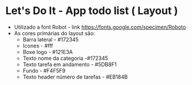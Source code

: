 # Let's Do It - App todo list ( Layout )

- Utilizado a font Robot - link https://fonts.google.com/specimen/Roboto
- As cores primárias do layout são:
  - Barra lateral - #172345
  - Icones - #fff
  - Boxe logo - #121E3A
  - Texto nome da categoria -#172345
  - Texto tarefa em andamento - #5DB8F1
  - Fundo - #F4F5F9
  - Texto header número de tarefas - #EB184B